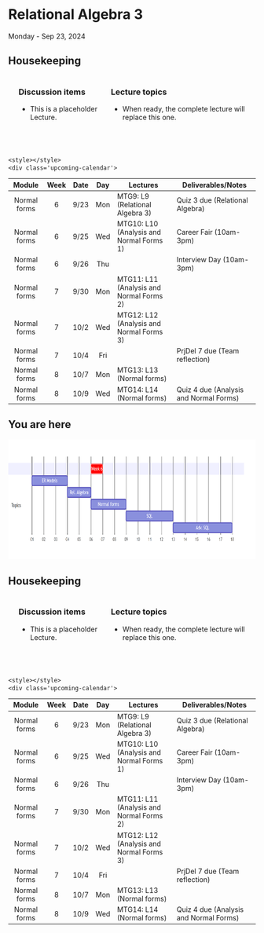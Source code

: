 # Relational Algebra 3

Monday - Sep 23, 2024

## Housekeeping

<div class="columns">

<div class="column" width="9%">

</div>

<div class="column" width="45%">

### Discussion items

- This is a placeholder Lecture.

</div>

<div class="column" width="40%">

### Lecture topics

- When ready, the complete lecture will replace this one.

</div>

</div>

<div style="margin-top:25px">

 

</div>

<div>

    <style></style>
    <div class='upcoming-calendar'>

|    Module    | Week | Date | Day | Lectures                                 | Deliverables/Notes                     |
|:------------:|:----:|:----:|:---:|------------------------------------------|----------------------------------------|
| Normal forms |  6   | 9/23 | Mon | MTG9: L9 (Relational Algebra 3)          | Quiz 3 due (Relational Algebra)        |
| Normal forms |  6   | 9/25 | Wed | MTG10: L10 (Analysis and Normal Forms 1) | Career Fair (10am-3pm)                 |
| Normal forms |  6   | 9/26 | Thu |                                          | Interview Day (10am-3pm)               |
| Normal forms |  7   | 9/30 | Mon | MTG11: L11 (Analysis and Normal Forms 2) |                                        |
| Normal forms |  7   | 10/2 | Wed | MTG12: L12 (Analysis and Normal Forms 3) |                                        |
| Normal forms |  7   | 10/4 | Fri |                                          | PrjDel 7 due (Team reflection)         |
| Normal forms |  8   | 10/7 | Mon | MTG13: L13 (Normal forms)                |                                        |
| Normal forms |  8   | 10/9 | Wed | MTG14: L14 (Normal forms)                | Quiz 4 due (Analysis and Normal Forms) |

</div>

</div>

## You are here

<img src="lecture-09_files\figure-commonmark\mermaid-figure-1.png"
style="width:8.17in;height:2.54in" />

## Housekeeping

<div class="columns">

<div class="column" width="9%">

</div>

<div class="column" width="45%">

### Discussion items

- This is a placeholder Lecture.

</div>

<div class="column" width="40%">

### Lecture topics

- When ready, the complete lecture will replace this one.

</div>

</div>

<div style="margin-top:25px">

 

</div>

<div>

    <style></style>
    <div class='upcoming-calendar'>

|    Module    | Week | Date | Day | Lectures                                 | Deliverables/Notes                     |
|:------------:|:----:|:----:|:---:|------------------------------------------|----------------------------------------|
| Normal forms |  6   | 9/23 | Mon | MTG9: L9 (Relational Algebra 3)          | Quiz 3 due (Relational Algebra)        |
| Normal forms |  6   | 9/25 | Wed | MTG10: L10 (Analysis and Normal Forms 1) | Career Fair (10am-3pm)                 |
| Normal forms |  6   | 9/26 | Thu |                                          | Interview Day (10am-3pm)               |
| Normal forms |  7   | 9/30 | Mon | MTG11: L11 (Analysis and Normal Forms 2) |                                        |
| Normal forms |  7   | 10/2 | Wed | MTG12: L12 (Analysis and Normal Forms 3) |                                        |
| Normal forms |  7   | 10/4 | Fri |                                          | PrjDel 7 due (Team reflection)         |
| Normal forms |  8   | 10/7 | Mon | MTG13: L13 (Normal forms)                |                                        |
| Normal forms |  8   | 10/9 | Wed | MTG14: L14 (Normal forms)                | Quiz 4 due (Analysis and Normal Forms) |

</div>

</div>
